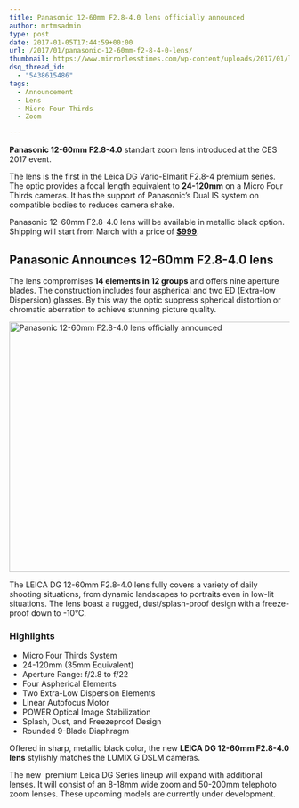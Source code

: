 ```yaml
---
title: Panasonic 12-60mm F2.8-4.0 lens officially announced
author: mrtmsadmin
type: post
date: 2017-01-05T17:44:59+00:00
url: /2017/01/panasonic-12-60mm-f2-8-4-0-lens/
thumbnail: https://www.mirrorlesstimes.com/wp-content/uploads/2017/01/leica-dg-12-60mm-f2-8-4-0-lens-side.jpg
dsq_thread_id:
  - "5438615486"
tags:
  - Announcement
  - Lens
  - Micro Four Thirds
  - Zoom

---
```

**Panasonic 12-60mm F2.8-4.0** standart zoom lens introduced at the CES 2017 event.

The lens is the first in the Leica DG Vario-Elmarit F2.8-4 premium series. The optic provides a focal length equivalent to **24-120mm** on a Micro Four Thirds cameras. It has the support of Panasonic’s Dual IS system on compatible bodies to reduces camera shake.

Panasonic 12-60mm F2.8-4.0 lens will be available in metallic black option. Shipping will start from March with a price of **<a class="ext-link" title="" href="http://amzn.to/2iSzLdr" target="_blank" rel="external nofollow">$999</a>**.<!--more-->

## Panasonic Announces 12-60mm F2.8-4.0 lens

The lens compromises **14 elements in 12 groups** and offers nine aperture blades. The construction includes four aspherical and two ED (Extra-low Dispersion) glasses. By this way the optic suppress spherical distortion or chromatic aberration to achieve stunning picture quality.

[<img class="aligncenter wp-image-872 size-full" title="Panasonic 12-60mm F2.8-4.0 lens officially announced" src="https://i1.wp.com/www.mirrorlesstimes.com/wp-content/uploads/2017/01/leica-dg-12-60mm-f2-8-4-0-lens.jpg?resize=600%2C450&#038;ssl=1" alt="Panasonic 12-60mm F2.8-4.0 lens officially announced" width="600" height="450" srcset="https://i1.wp.com/www.mirrorlesstimes.com/wp-content/uploads/2017/01/leica-dg-12-60mm-f2-8-4-0-lens.jpg?w=1200&ssl=1 1200w, https://i1.wp.com/www.mirrorlesstimes.com/wp-content/uploads/2017/01/leica-dg-12-60mm-f2-8-4-0-lens.jpg?resize=300%2C225&ssl=1 300w, https://i1.wp.com/www.mirrorlesstimes.com/wp-content/uploads/2017/01/leica-dg-12-60mm-f2-8-4-0-lens.jpg?resize=768%2C576&ssl=1 768w, https://i1.wp.com/www.mirrorlesstimes.com/wp-content/uploads/2017/01/leica-dg-12-60mm-f2-8-4-0-lens.jpg?resize=1024%2C768&ssl=1 1024w" sizes="(max-width: 600px) 100vw, 600px" data-recalc-dims="1" />][1]

The LEICA DG 12-60mm F2.8-4.0 lens fully covers a variety of daily shooting situations, from dynamic landscapes to portraits even in low-lit situations. The lens boast a rugged, dust/splash-proof design with a freeze-proof down to -10℃.

### Highlights

  * Micro Four Thirds System
  * 24-120mm (35mm Equivalent)
  * Aperture Range: f/2.8 to f/22
  * Four Aspherical Elements
  * Two Extra-Low Dispersion Elements
  * Linear Autofocus Motor
  * POWER Optical Image Stabilization
  * Splash, Dust, and Freezeproof Design
  * Rounded 9-Blade Diaphragm

Offered in sharp, metallic black color, the new **LEICA DG 12-60mm F2.8-4.0 lens** stylishly matches the LUMIX G DSLM cameras.

The new  premium Leica DG Series lineup will expand with additional lenses. It will consist of an 8-18mm wide zoom and 50-200mm telephoto zoom lenses. These upcoming models are currently under development.

 [1]: https://i1.wp.com/www.mirrorlesstimes.com/wp-content/uploads/2017/01/leica-dg-12-60mm-f2-8-4-0-lens.jpg?ssl=1